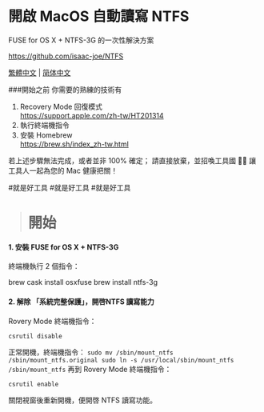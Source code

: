 # 開啟 MacOS 自動讀寫 NTFS

FUSE for OS X + NTFS-3G 的一次性解決方案

https://github.com/isaac-joe/NTFS


[繁體中文](https://github.com/isaac-joe/NTFS/blob/master/README-zhcn.md) | [简体中文](https://github.com/isaac-joe/NTFS/blob/master/README-zhcn.md)



###開始之前 你需要的熟練的技術有

1. Recovery Mode 回復模式  
https://support.apple.com/zh-tw/HT201314
2. 執行終端機指令
3. 安裝 Homebrew  
https://brew.sh/index_zh-tw.html

若上述步驟無法完成，或者並非 100% 確定； 
請直接放棄，並招喚工具國 🤹‍♂️ 
讓工具人一起為您的 Mac 健康把關！

#就是好工具 #就是好工具 #就是好工具

> # 開始

#### 1. 安裝 FUSE for OS X + NTFS-3G

終端機執行 2 個指令：

brew cask install osxfuse brew install ntfs-3g

#### 2. 解除 「系統完整保護」，開啓NTFS 讀寫能力 

Rovery Mode 終端機指令：

`csrutil disable`

正常開機，終端機指令：
`
sudo mv /sbin/mount_ntfs /sbin/mount_ntfs.original
sudo ln -s /usr/local/sbin/mount_ntfs /sbin/mount_ntfs
`
再到 Rovery Mode 終端機指令：

`csrutil enable`

關閉視窗後重新開機，便開啓 NTFS 讀寫功能。

